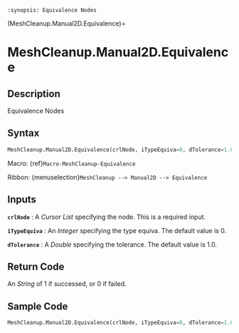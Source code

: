 ```{module} MeshCleanup.Manual2D.Equivalence()
:synopsis: Equivalence Nodes
```

(MeshCleanup.Manual2D.Equivalence)=

# MeshCleanup.Manual2D.Equivalence

## Description

Equivalence Nodes

## Syntax

```python
MeshCleanup.Manual2D.Equivalence(crlNode, iTypeEquiva=0, dTolerance=1.0)
```

Macro: {ref}`Macro-MeshCleanup-Equivalence`

Ribbon: {menuselection}`MeshCleanup --> Manual2D --> Equivalence`

## Inputs

**`crlNode`**
: A _Cursor List_ specifying the node. This is a required input.

**`iTypeEquiva`**
: An _Integer_ specifying the type equiva. The default value is 0.

**`dTolerance`**
: A _Double_ specifying the tolerance. The default value is 1.0.

## Return Code

An _String_ of 1 if successed, or 0 if failed.

## Sample Code

```python
MeshCleanup.Manual2D.Equivalence(crlNode, iTypeEquiva=0, dTolerance=1.0)
```
